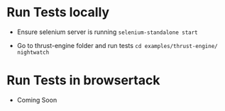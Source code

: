 # Run Tests locally
- Ensure selenium server is running
`selenium-standalone start`

- Go to thrust-engine folder and run tests
`cd examples/thrust-engine/`
`nightwatch`

# Run Tests in browsertack
- Coming Soon
